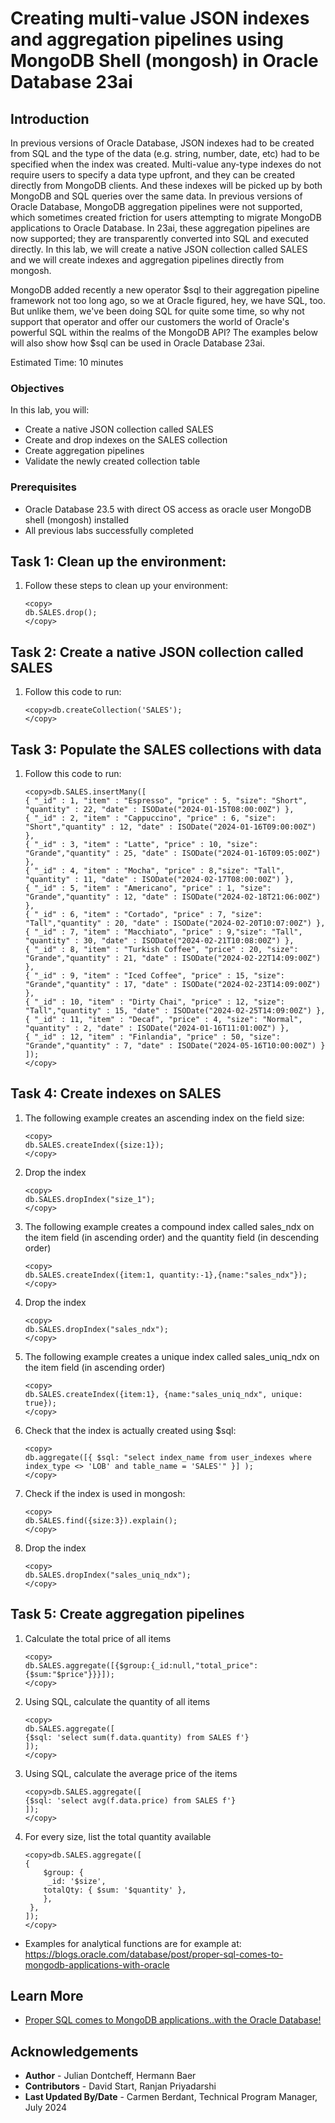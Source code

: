 # Creating multi-value JSON indexes and aggregation pipelines using MongoDB Shell (mongosh) in Oracle Database 23ai

## Introduction

In previous versions of Oracle Database, JSON indexes had to be created from SQL and the type of the data (e.g. string, number, date, etc) had to be specified when the index was created. Multi-value any-type indexes do not require users to specify a data type upfront, and they can be created directly from MongoDB clients. And these indexes will be picked up by both MongoDB and SQL queries over the same data. In previous versions of Oracle Database, MongoDB aggregation pipelines were not supported, which sometimes created friction for users attempting to migrate MongoDB applications to Oracle Database. In 23ai, these aggregation pipelines are now supported; they are transparently converted into SQL and executed directly. In this lab, we will create a native JSON collection called SALES and we will create indexes and aggregation pipelines directly from mongosh.

MongoDB added recently a new operator $sql to their aggregation pipeline framework not too long ago, so we at Oracle figured, hey, we have SQL, too. But unlike them, we've been doing SQL for quite some time, so why not support that operator and offer our customers the world of Oracle's powerful SQL within the realms of the MongoDB API? The examples below will also show how $sql can be used in Oracle Database 23ai.


Estimated Time: 10 minutes

### Objectives

In this lab, you will:

- Create a native JSON collection called SALES
- Create and drop indexes on the SALES collection
- Create aggregation pipelines
- Validate the newly created collection table



### Prerequisites

- Oracle Database 23.5 with direct OS access as oracle user MongoDB shell (mongosh) installed
- All previous labs successfully completed


## Task 1: Clean up the environment:

1. Follow these steps to clean up your environment:

    ```
    <copy>
    db.SALES.drop();
    </copy>
    ```

## Task 2: Create a native JSON collection called **SALES**

1. Follow this code to run:

    ```
    <copy>db.createCollection('SALES');
    </copy>
    ```

## Task 3: Populate the SALES collections with data

1. Follow this code to run:

    ```
    <copy>db.SALES.insertMany([
	{ "_id" : 1, "item" : "Espresso", "price" : 5, "size": "Short", "quantity" : 22, "date" : ISODate("2024-01-15T08:00:00Z") },
	{ "_id" : 2, "item" : "Cappuccino", "price" : 6, "size": "Short","quantity" : 12, "date" : ISODate("2024-01-16T09:00:00Z") },
	{ "_id" : 3, "item" : "Latte", "price" : 10, "size": "Grande","quantity" : 25, "date" : ISODate("2024-01-16T09:05:00Z") },
	{ "_id" : 4, "item" : "Mocha", "price" : 8,"size": "Tall", "quantity" : 11, "date" : ISODate("2024-02-17T08:00:00Z") },
	{ "_id" : 5, "item" : "Americano", "price" : 1, "size": "Grande","quantity" : 12, "date" : ISODate("2024-02-18T21:06:00Z") },
	{ "_id" : 6, "item" : "Cortado", "price" : 7, "size": "Tall","quantity" : 20, "date" : ISODate("2024-02-20T10:07:00Z") },
	{ "_id" : 7, "item" : "Macchiato", "price" : 9,"size": "Tall", "quantity" : 30, "date" : ISODate("2024-02-21T10:08:00Z") },
	{ "_id" : 8, "item" : "Turkish Coffee", "price" : 20, "size": "Grande","quantity" : 21, "date" : ISODate("2024-02-22T14:09:00Z") },
	{ "_id" : 9, "item" : "Iced Coffee", "price" : 15, "size": "Grande","quantity" : 17, "date" : ISODate("2024-02-23T14:09:00Z") },
	{ "_id" : 10, "item" : "Dirty Chai", "price" : 12, "size": "Tall","quantity" : 15, "date" : ISODate("2024-02-25T14:09:00Z") },
	{ "_id" : 11, "item" : "Decaf", "price" : 4, "size": "Normal", "quantity" : 2, "date" : ISODate("2024-01-16T11:01:00Z") },
	{ "_id" : 12, "item" : "Finlandia", "price" : 50, "size": "Grande","quantity" : 7, "date" : ISODate("2024-05-16T10:00:00Z") }
    ]);
    </copy>
    ```

## Task 4: Create indexes on SALES

1. The following example creates an ascending index on the field size:

    ```
    <copy>
    db.SALES.createIndex({size:1});
    </copy>
    ```
2. Drop the index

    ```
    <copy>
    db.SALES.dropIndex("size_1");
    </copy>
    ```
3. The following example creates a compound index called sales_ndx on the item field (in ascending order) and the quantity field (in descending order)

    ```
    <copy>
    db.SALES.createIndex({item:1, quantity:-1},{name:"sales_ndx"});
    </copy>
    ```
4. Drop the index

    ```
    <copy>
    db.SALES.dropIndex("sales_ndx");
    </copy>
    ```
5. The following example creates a unique index called sales_uniq_ndx on the item field (in ascending order)

    ```
    <copy>
    db.SALES.createIndex({item:1}, {name:"sales_uniq_ndx", unique: true});
    </copy>
    ```
6. Check that the index is actually created using $sql:

    ```
    <copy>
    db.aggregate([{ $sql: "select index_name from user_indexes where index_type <> 'LOB' and table_name = 'SALES'" }] );
    </copy>
    ```
7. Check if the index is used in mongosh:

    ```
    <copy>
   db.SALES.find({size:3}).explain();
    </copy>
    ```

8. Drop the index

    ```
    <copy>
    db.SALES.dropIndex("sales_uniq_ndx");
    </copy>
    ```

## Task 5: Create aggregation pipelines

1. Calculate the total price of all items

    ```
    <copy>
    db.SALES.aggregate([{$group:{_id:null,"total_price": {$sum:"$price"}}}]);
    </copy>
    ```

2. Using SQL, calculate the quantity of all items

    ```
    <copy>
    db.SALES.aggregate([
    {$sql: 'select sum(f.data.quantity) from SALES f'}
    ]);
    </copy>
    ```

3. Using SQL, calculate the average price of the items

    ```
    <copy>db.SALES.aggregate([
    {$sql: 'select avg(f.data.price) from SALES f'}
    ]);
    </copy>
    ```

4. For every size, list the total quantity available

    ```
    <copy>db.SALES.aggregate([
    {
        $group: {
         _id: '$size',
        totalQty: { $sum: '$quantity' },
        },
     },
    ]);
    </copy>
    ```
* Examples for analytical functions are for example at: https://blogs.oracle.com/database/post/proper-sql-comes-to-mongodb-applications-with-oracle


## Learn More

* [Proper SQL comes to MongoDB applications..with the Oracle Database!](https://blogs.oracle.com/database/post/proper-sql-comes-to-mongodb-applications-with-oracle)

## Acknowledgements

* **Author** - Julian Dontcheff, Hermann Baer
* **Contributors** -  David Start, Ranjan Priyadarshi
* **Last Updated By/Date** - Carmen Berdant, Technical Program Manager, July 2024